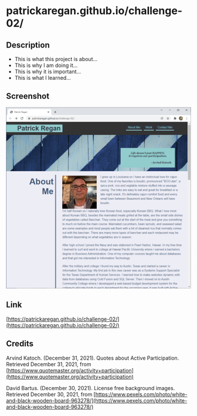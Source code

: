 # patrickaregan.github.io/challenge-02/

## Description
- This is what this project is about...
- This is why I am doing it...
- This is why it is important...
- This is what I learned...


## Screenshot
![refactored Horiseon web page](assets/images/screenshot.png)


## Link
[https://patrickaregan.github.io/challenge-02/](https://patrickaregan.github.io/challenge-02/)

## Credits

Arvind Katoch. (December 31, 2021). Quotes about Active Participation.
Retrieved December 31, 2021,
from [https://www.quotemaster.org/activity+participation](https://www.quotemaster.org/activity+participation)

David Bartus. (December 30, 2021). License free background images.
Retrieved December 30, 2021,
from [https://www.pexels.com/photo/white-and-black-wooden-board-963278/](https://www.pexels.com/photo/white-and-black-wooden-board-963278/)

